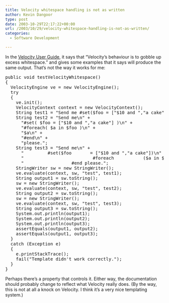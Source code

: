 ```yaml
---
title: Velocity whitespace handling is not as written
author: Kevin Dangoor
type: post
date: 2003-10-29T22:17:22+00:00
url: /2003/10/29/velocity-whitespace-handling-is-not-as-written/
categories:
  - Software Development

---
```

In the [Velocity User Guide][1], it says that &#8220;Velocity&#8217;s behaviour is to gobble up excess whitespace.&#8221; and gives some examples that it says will produce the same output. That&#8217;s not the way it works for me:

<pre>public void testVelocityWhitespace()
{
  VelocityEngine ve = new VelocityEngine();
  try
  {
    ve.init();
    VelocityContext context = new VelocityContext();
    String test1 = "Send me #set($foo = ["$10 and ","a cake"])#foreach($a in $foo)$a #end please.";
    String test2 = "Send me\n" +
      "#set( $foo = ["$10 and ","a cake"] )\n" +
      "#foreach( $a in $foo )\n" +
      "$a\n" +
      "#end\n" +
      "please.";
    String test3 = "Send me\n" +
      "			#set($foo       = ["$10 and ","a cake"])\n" 
      "							 #foreach           ($a in $foo )$a\n" +
      "					 #end please.";
    StringWriter sw = new StringWriter();
    ve.evaluate(context, sw, "test", test1);
    String output1 = sw.toString();
    sw = new StringWriter();
    ve.evaluate(context, sw, "test", test2);
    String output2 = sw.toString();
    sw = new StringWriter();
    ve.evaluate(context, sw, "test", test3);
    String output3 = sw.toString();
    System.out.println(output1);
    System.out.println(output2);
    System.out.println(output3);
    assertEquals(output1, output2);
    assertEquals(output1, output3);
  }
  catch (Exception e)
  {
    e.printStackTrace();
    fail("Template didn't work correctly.");
  }
}
</pre>

Perhaps there&#8217;s a property that controls it. Either way, the documentation should probably change to reflect what Velocity really does. (By the way, this is not at all a knock on Velocity. I think it&#8217;s a very nice templating system.)

 [1]: http://jakarta.apache.org/velocity/user-guide.html#VTL:%20Formatting%20Issues "Velocity - Velocity User Guide"